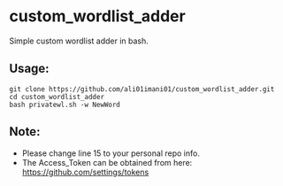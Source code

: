 # custom_wordlist_adder
Simple custom wordlist adder in bash.

## Usage:
```
git clone https://github.com/ali01imani01/custom_wordlist_adder.git
cd custom_wordlist_adder
bash privatewl.sh -w NewWord
```
## Note:
- Please change line 15 to your personal repo info.
- The Access_Token can be obtained from here:
https://github.com/settings/tokens
